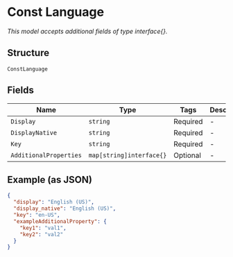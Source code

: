 
# Const Language

*This model accepts additional fields of type interface{}.*

## Structure

`ConstLanguage`

## Fields

| Name | Type | Tags | Description |
|  --- | --- | --- | --- |
| `Display` | `string` | Required | - |
| `DisplayNative` | `string` | Required | - |
| `Key` | `string` | Required | - |
| `AdditionalProperties` | `map[string]interface{}` | Optional | - |

## Example (as JSON)

```json
{
  "display": "English (US)",
  "display_native": "English (US)",
  "key": "en-US",
  "exampleAdditionalProperty": {
    "key1": "val1",
    "key2": "val2"
  }
}
```

